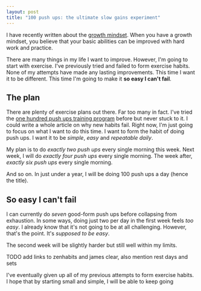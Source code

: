 ```yaml
---
layout: post
title: "100 push ups: the ultimate slow gains experiment"
---
```


I have recently written about the [growth mindset](/the-growth-mindset-applied-to-my-life-part-1/). When you have a growth mindset, you believe that your basic abilities can be improved with hard work and practice. 

There are many things in my life I want to improve. However, I'm going to start with exercise. I've previously tried and failed to form exercise habits. None of my attempts have made any lasting improvements. This time I want it to be different. This time I'm going to make it **so easy I can't fail**.


## The plan

There are plenty of exercise plans out there. Far too many in fact. I've tried the [one hundred push ups training program](http://hundredpushups.com/) before but never stuck to it. I could write a whole article on why new habits fail. Right now, I'm just going to focus on what I want to do this time. I want to form the habit of doing push ups. I want it to be *simple*, *easy* and *repeatable daily*. 

My plan is to do *exactly two push ups* every single morning this week. Next week, I will do *exactly four push ups* every single morning. The week after, *exactly six push ups* every single morning. 

And so on. In just under a year, I will be doing 100 push ups a day (hence the title). 

## So easy I can't fail

I can currently do *seven* good-form push ups before collapsing from exhaustion. In some ways, doing just two per day in the first week feels *too easy*. I already know that it's not going to be at all challenging. However, that's the point. It's *supposed to be easy*. 

The second week will be slightly harder but still well within my limits. 

TODO add links to zenhabits and james clear, also mention rest days and sets

I've eventually given up all of my previous attempts to form exercise habits. I hope that by starting small and simple, I will be able to keep going
